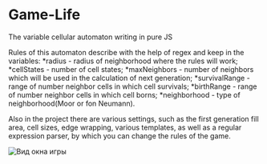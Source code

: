 # Game-Life
The variable cellular automaton writing in pure JS

Rules of this automaton describe with the help of regex and keep in the variables:
*radius - radius of neighborhood where the rules will work;
*cellStates - number of cell states;
*maxNeighbors - number of neighbors which will be used in the calculation of next generation;
*survivalRange - range of number neighbor cells in which cell survivals;
*birthRange - range of number neighbor cells in which cell borns;
*neighborhood - type of neighborhood(Moor or fon Neumann).

Also in the project there are various settings, such as the first generation fill area, cell sizes, edge wrapping, various templates, as well as a regular expression parser, by which you can change the rules of the game.

![Вид окна игры](http://example.com/ "Игра Жизнь")
